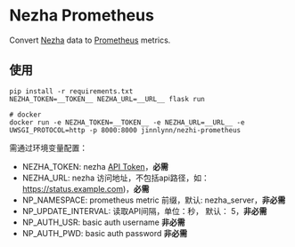 # Nezha Prometheus

Convert [Nezha][] data to [Prometheus][] metrics.


## 使用

```shell
pip install -r requirements.txt
NEZHA_TOKEN=__TOKEN__ NEZHA_URL=__URL__ flask run

# docker
docker run -e NEZHA_TOKEN=__TOKEN__ -e NEZHA_URL=__URL__ -e UWSGI_PROTOCOL=http -p 8000:8000 jinnlynn/nezhi-prometheus
```

需通过环境变量配置：

* NEZHA_TOKEN: nezha [API Token](https://nezha.wiki/guide/api.html#%E5%88%9B%E5%BB%BA-token)，**必需**
* NEZHA_URL: nezha 访问地址，不包括api路径，如：https://status.example.com)，**必需**
* NP_NAMESPACE: prometheus metric 前缀，默认: nezha_server，**非必需**
* NP_UPDATE_INTERVAL: 读取API间隔，单位：秒， 默认： 5，**非必需**
* NP_AUTH_USR: basic auth username **非必需**
* NP_AUTH_PWD: basic auth password **非必需**


[Nezha]:        https://nezha.wiki/
[Prometheus]:   https://prometheus.io/

